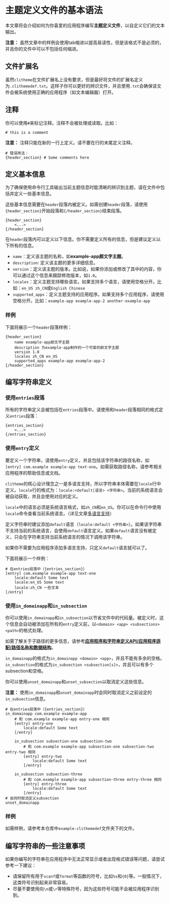 # 主题定义文件的基本语法

本文章将会介绍如何为你喜爱的应用程序编写**主题定义文件**，以自定义它们的文本输出。

**注意：** 虽然文章中的样例会使用tab缩进以提高易读性，但是该格式不是必须的，并且你的文件中可以不包括任何缩进。

## 文件扩展名

虽然`clitheme`在文件扩展名上没有要求，但是最好将文件的扩展名定义为`.clithemedef.txt`。这样子你可以更好的辨识文件，并且使用`.txt`会确保该文件会被系统使用正确的应用程序（如文本编辑器）打开。

## 注释

你可以使用`#`来标记注释。注释不会被处理或读取。比如：

```plaintext
# this is a comment
```

**注意：** 注释只能在新的一行上定义。请不要在行的末尾定义注释。

```plaintext
# 错误用法：
{header_section} # Some comments here
```

## 定义基本信息

为了确保使用命令行工具输出当前主题信息时能清晰的辨识到主题，请在文件中包括并定义一些基本信息。

这些基本信息需要在`header`段落内被定义。如需创建`header`段落，请使用`{header_section}`开始段落和`{/header_section}`结束段落。

```plaintext
{header_section}
    <...>
{/header_section}
```

在`header`段落内可以定义以下信息。你不需要定义所有的信息，但是建议定义以下所有的信息。

- `name`：定义该主题的名称，如**example-app颜文字主题**。
- `description`: 定义该主题的更多详细信息。
- `version`：定义该主题的版本。比如说，如果你添加或修改了其中的内容，你可以通过这个信息来跟踪修改版本，如`1.0`。
- `locales`：定义主题支持哪些语言。如果支持多个语言，请使用空格分开。比如：`en_US zh_CN`或`English Chinese`
- `supported_apps`：定义主题支持的应用程序。如果支持多个应用程序，请使用空格分开。比如：`example-app example-app-2 another-example-app`

### 样例

下面将展示一个`header`段落样例：

```plaintext
{header_section}
    name example-app颜文字主题
    description 为example-app制作的一个可爱的颜文字主题
    version 1.0
    locales zh_CN en_US
    supported_apps example-app example-app-2
{/header_section}
```

## 编写字符串定义

### 使用`entries`段落

所有的字符串定义会被包括在`entries`段落中。请使用和`header`段落相同的格式定义`entries`段落：

    {entries_section}
        <...>
    {/entries_section}

### 使用`entry`定义

要定义一个字符串，请使用`entry`定义，并且包括该字符串的路径名称，如`[entry] com.example example-app text-one`。如需获取路径名称，请参考相关应用程序的帮助信息或文档。

`clitheme`的核心设计理念之一是多语言支持，所以字符串本体需要在`locale`行中定义。`locale`行的格式为：`locale:<default|语言> <字符串>`。当前的系统语言会被自动获取，并且会使用对应的定义。

`locale`中的语言必须是系统语言格式，如`zh_CN`和`en_US`。你可以在命令行中使用`locale`命令查看当前系统语言。（详见文章[多语言支持](../../附录：主题定义文件通用语法/多语言支持.md)）

定义字符串时建议添加`default`语言（`locale:default <字符串>`）。如果该字符串不支持当前的系统语言，会使用`default`语言定义。如果`default`语言没有被定义，只会在字符串支持当前系统语言的情况下调用该字符串。

如果你不需要为应用程序添加多语言支持，只定义`default`语言就可以了。

下面将展示一个样例：

```plaintext
# 在entries段落中（{entries_section}）
[entry] com.example example-app text-one
    locale:default Some text
    locale:en_US Some text
    locale:zh_CN 一些文本
[/entry]
```

### 使用`in_domainapp`和`in_subsection`

你可以使用`in_domainapp`和`in_subsection`以节省文件中的代码量。被定义时，这个信息会自动被添加在所有的`entry`定义前，以`<domain> <app> <subsections> <path>`的格式处理。

如需了解关于子路径的更多信息，请参考[**应用程序和字符串定义API/应用程序适配/路径名称和数据结构**](../../应用程序和字符串定义API/应用程序适配/1.%20路径名称和数据结构.md)。

`in_domainapp`的格式为`in_domainapp <domain> <app>`，并且不能有多余的空格。`in_subsection`的格式为`in_subsection <subsection[s]>`，并且可以有多个subsection和空格。

你可以使用`unset_domainapp`和`unset_subsection`以取消定义这些信息。

**注意：** 使用`in_domainapp`和`unset_domainapp`时会同时取消定义之前设定的`in_subsection`信息。

```plaintext
# 在entries段落中（{entries_section}）
in_domainapp com.example example-app
    # 和 com.example example-app entry-one 相同
    [entry] entry-one
        locale:default Some text
    [/entry]

    in_subsection subsection-one subsection-two
        # 和 com.example example-app subsection-one subsection-two entry-two 相同
        [entry] entry-two
            locale:default Some text
        [/entry]

    in_subsection subsection-three
        # 和 com.example example-app subsection-three entry-three 相同
        [entry] entry-three
            locale:default Some text
        [/entry]
# 会同时取消定义subsection
unset_domainapp
```

### 样例

如需样例，请参考本仓库中`example-clithemedef`文件夹下的文件。

## 编写字符串的一些注意事项

如果你编写的字符串在应用程序中无法正常显示或者出现格式错误等问题，请尝试参考一下建议：

- 请保留所有用于`scanf`或`format`等函数的符号，比如`%s`和`{0}`等。一般情况下，这类符号识别起来非常容易。
- 尽量不要使用向`\n`或`\r`等特殊符号，因为这些符号可能不会被应用程序识别到。